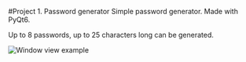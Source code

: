 #Project 1. Password generator
Simple password generator. Made with PyQt6.

Up to 8 passwords, up to 25 characters long can be generated. 

![Window view example](C:\Users\Zatsepin.MR\PycharmProjects\PythonLearning\PasswordGenerator\view_example.png)
